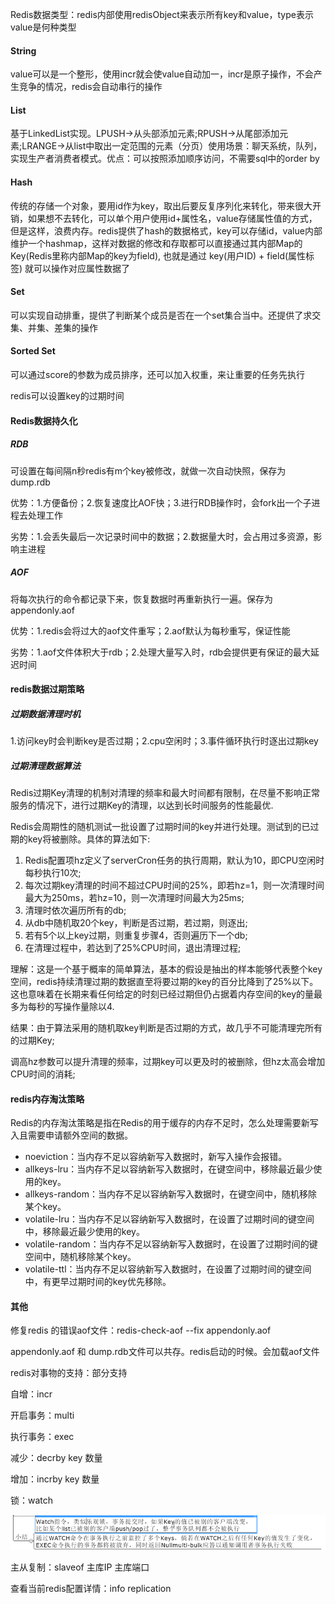 Redis数据类型：redis内部使用redisObject来表示所有key和value，type表示value是何种类型

#### String

​	value可以是一个整形，使用incr就会使value自动加一，incr是原子操作，不会产生竞争的情况，redis会自动串行的操作

#### List

​	基于LinkedList实现。LPUSH->从头部添加元素;RPUSH->从尾部添加元素;LRANGE->从list中取出一定范围的元素（分页）使用场景：聊天系统，队列，实现生产者消费者模式。优点：可以按照添加顺序访问，不需要sql中的order by

#### Hash

​	传统的存储一个对象，要用id作为key，取出后要反复序列化来转化，带来很大开销，如果想不去转化，可以单个用户使用id+属性名，value存储属性值的方式，但是这样，浪费内存。redis提供了hash的数据格式，key可以存储id，value内部维护一个hashmap，这样对数据的修改和存取都可以直接通过其内部Map的Key(Redis里称内部Map的key为field), 也就是通过 key(用户ID) + field(属性标签) 就可以操作对应属性数据了

#### Set

​	可以实现自动排重，提供了判断某个成员是否在一个set集合当中。还提供了求交集、并集、差集的操作

#### Sorted Set

​	可以通过score的参数为成员排序，还可以加入权重，来让重要的任务先执行

redis可以设置key的过期时间

#### Redis数据持久化

##### RDB

​	可设置在每间隔n秒redis有m个key被修改，就做一次自动快照，保存为dump.rdb

优势：1.方便备份；2.恢复速度比AOF快；3.进行RDB操作时，会fork出一个子进程去处理工作

劣势：1.会丢失最后一次记录时间中的数据；2.数据量大时，会占用过多资源，影响主进程

##### AOF

​	将每次执行的命令都记录下来，恢复数据时再重新执行一遍。保存为appendonly.aof

优势：1.redis会将过大的aof文件重写；2.aof默认为每秒重写，保证性能

劣势：1.aof文件体积大于rdb；2.处理大量写入时，rdb会提供更有保证的最大延迟时间

#### redis数据过期策略

##### 过期数据清理时机

​	1.访问key时会判断key是否过期；2.cpu空闲时；3.事件循环执行时逐出过期key

##### 过期清理数据算法

​	Redis过期Key清理的机制对清理的频率和最大时间都有限制，在尽量不影响正常服务的情况下，进行过期Key的清理，以达到长时间服务的性能最优.

Redis会周期性的随机测试一批设置了过期时间的key并进行处理。测试到的已过期的key将被删除。具体的算法如下:

1. Redis配置项hz定义了serverCron任务的执行周期，默认为10，即CPU空闲时每秒执行10次;
2. 每次过期key清理的时间不超过CPU时间的25%，即若hz=1，则一次清理时间最大为250ms，若hz=10，则一次清理时间最大为25ms;
3. 清理时依次遍历所有的db;
4. 从db中随机取20个key，判断是否过期，若过期，则逐出;
5. 若有5个以上key过期，则重复步骤4，否则遍历下一个db;
6. 在清理过程中，若达到了25%CPU时间，退出清理过程;

理解：这是一个基于概率的简单算法，基本的假设是抽出的样本能够代表整个key空间，redis持续清理过期的数据直至将要过期的key的百分比降到了25%以下。这也意味着在长期来看任何给定的时刻已经过期但仍占据着内存空间的key的量最多为每秒的写操作量除以4.

结果：由于算法采用的随机取key判断是否过期的方式，故几乎不可能清理完所有的过期Key;

调高hz参数可以提升清理的频率，过期key可以更及时的被删除，但hz太高会增加CPU时间的消耗;

#### redis内存淘汰策略

Redis的内存淘汰策略是指在Redis的用于缓存的内存不足时，怎么处理需要新写入且需要申请额外空间的数据。

- noeviction：当内存不足以容纳新写入数据时，新写入操作会报错。
- allkeys-lru：当内存不足以容纳新写入数据时，在键空间中，移除最近最少使用的key。
- allkeys-random：当内存不足以容纳新写入数据时，在键空间中，随机移除某个key。
- volatile-lru：当内存不足以容纳新写入数据时，在设置了过期时间的键空间中，移除最近最少使用的key。
- volatile-random：当内存不足以容纳新写入数据时，在设置了过期时间的键空间中，随机移除某个key。
- volatile-ttl：当内存不足以容纳新写入数据时，在设置了过期时间的键空间中，有更早过期时间的key优先移除。

#### 其他

修复redis 的错误aof文件：redis-check-aof --fix appendonly.aof

appendonly.aof 和 dump.rdb文件可以共存。redis启动的时候。会加载aof文件

redis对事物的支持：部分支持

自增：incr

开启事务：multi

执行事务：exec 

减少：decrby key 数量

增加：incrby key 数量

锁：watch

![Redis锁、事务.png](https://github.com/g453030291/building-java-tower/blob/master/images/Redis锁和事务.png)

主从复制：slaveof 主库IP 主库端口

查看当前redis配置详情：info replication